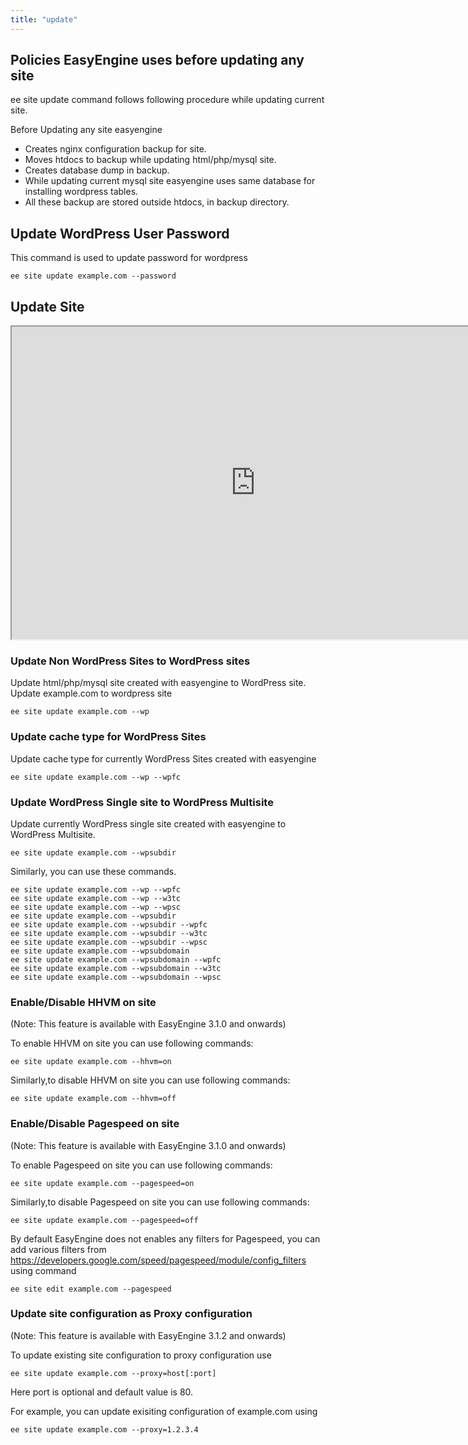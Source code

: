 ```yaml
---
title: "update"
---
```

## Policies EasyEngine uses before updating any site
ee site update command follows following procedure while updating current site.

Before Updating any site easyengine

- Creates nginx configuration backup for site.
- Moves htdocs to backup while updating html/php/mysql site.
- Creates database dump in backup.
- While updating current mysql site easyengine uses same database for installing wordpress tables.
- All these backup are stored outside htdocs, in backup directory.

## Update WordPress User Password
This command is used to update password for wordpress

	ee site update example.com --password

## Update Site
<iframe src="https://docs.google.com/spreadsheets/d/1n-yofh39TCb3ISFB5n5yEWPATnps6_-3kMJJNgaMMOM/pubhtml?widget=true&amp;headers=false" width="780" height="500"></iframe>

### Update Non WordPress Sites to WordPress sites
Update html/php/mysql site created with easyengine to WordPress site.
Update example.com to wordpress site

	ee site update example.com --wp

### Update cache type for WordPress Sites
Update cache type for currently WordPress Sites created with easyengine

	ee site update example.com --wp --wpfc

### Update WordPress Single site to WordPress Multisite
Update currently WordPress single site created with easyengine to WordPress Multisite.

	ee site update example.com --wpsubdir


Similarly, you can use these commands.

	ee site update example.com --wp --wpfc
	ee site update example.com --wp --w3tc
	ee site update example.com --wp --wpsc
	ee site update example.com --wpsubdir
	ee site update example.com --wpsubdir --wpfc
	ee site update example.com --wpsubdir --w3tc
	ee site update example.com --wpsubdir --wpsc
	ee site update example.com --wpsubdomain
	ee site update example.com --wpsubdomain --wpfc
	ee site update example.com --wpsubdomain --w3tc
	ee site update example.com --wpsubdomain --wpsc


### Enable/Disable HHVM on site

(Note: This feature is available with EasyEngine 3.1.0 and onwards)

To enable HHVM on site you can use following commands:

	ee site update example.com --hhvm=on

Similarly,to disable HHVM on site you can use following commands:

	ee site update example.com --hhvm=off


### Enable/Disable Pagespeed on site

(Note: This feature is available with EasyEngine 3.1.0 and onwards)

To enable Pagespeed on site you can use following commands:

	ee site update example.com --pagespeed=on

Similarly,to disable Pagespeed on site you can use following commands:

	ee site update example.com --pagespeed=off


By default EasyEngine does not enables any filters for Pagespeed, you can add various filters from https://developers.google.com/speed/pagespeed/module/config_filters using command

	ee site edit example.com --pagespeed


### Update site configuration as Proxy configuration
(Note: This feature is available with EasyEngine 3.1.2 and onwards)

To update existing site configuration to proxy configuration use

	ee site update example.com --proxy=host[:port]


Here port is optional and default value is 80.

For example, you can update exisiting configuration of example.com using

	ee site update example.com --proxy=1.2.3.4


